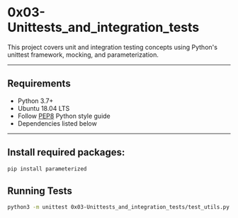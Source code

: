 # 0x03-Unittests_and_integration_tests

This project covers unit and integration testing concepts using Python's unittest framework, mocking, and parameterization.

---

## Requirements

- Python 3.7+
- Ubuntu 18.04 LTS
- Follow [PEP8](https://pep8.org/) Python style guide
- Dependencies listed below

---

## Install required packages:

```bash
pip install parameterized
```

## Running Tests

```bash
python3 -m unittest 0x03-Unittests_and_integration_tests/test_utils.py
```